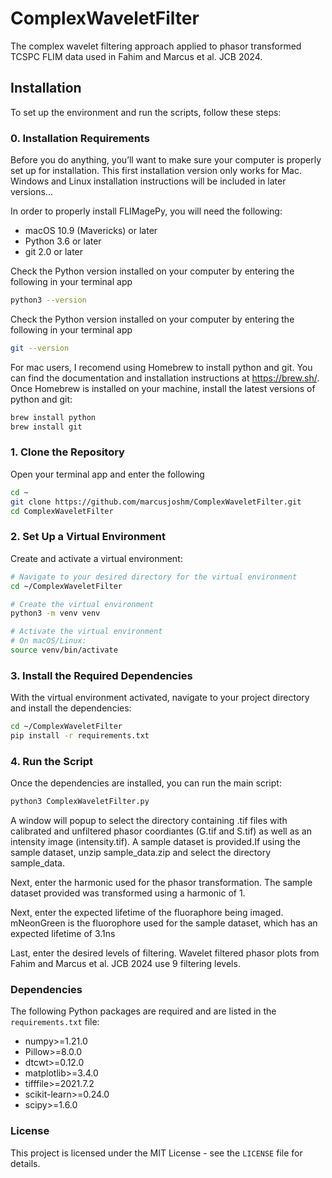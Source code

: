 # ComplexWaveletFilter
The complex wavelet filtering approach applied to phasor transformed TCSPC FLIM data used in Fahim and Marcus et al. JCB 2024.

## Installation
To set up the environment and run the scripts, follow these steps:

### 0. Installation Requirements
Before you do anything, you’ll want to make sure your computer is properly set up for installation. This first installation version only works for Mac. Windows and Linux installation instructions will be included in later versions...

In order to properly install FLIMagePy, you will need the following:

- macOS 10.9 (Mavericks) or later
- Python 3.6 or later
- git 2.0 or later

Check the Python version installed on your computer by entering the following in your terminal app
```bash
python3 --version
```

Check the Python version installed on your computer by entering the following in your terminal app
```bash
git --version
```

For mac users, I recomend using Homebrew to install python and git. You can find the documentation and installation instructions at https://brew.sh/. Once Homebrew is installed on your machine, install the latest versions of python and git:
```bash
brew install python
brew install git
```

### 1. Clone the Repository
Open your terminal app and enter the following
```bash
cd ~
git clone https://github.com/marcusjoshm/ComplexWaveletFilter.git
cd ComplexWaveletFilter
```

### 2. Set Up a Virtual Environment
Create and activate a virtual environment:

```bash
# Navigate to your desired directory for the virtual environment
cd ~/ComplexWaveletFilter

# Create the virtual environment
python3 -m venv venv

# Activate the virtual environment
# On macOS/Linux:
source venv/bin/activate
```

### 3. Install the Required Dependencies
With the virtual environment activated, navigate to your project directory and install the dependencies:

```bash
cd ~/ComplexWaveletFilter
pip install -r requirements.txt
```

### 4. Run the Script
Once the dependencies are installed, you can run the main script:

```bash
python3 ComplexWaveletFilter.py
```

A window will popup to select the directory containing .tif files with calibrated and unfiltered phasor coordiantes (G.tif and S.tif) as well as an intensity image (intensity.tif). A sample dataset is provided.If using the sample dataset, unzip sample_data.zip and select the directory sample_data.

Next, enter the harmonic used for the phasor transformation. The sample dataset provided was transformed using a harmonic of 1.

Next, enter the expected lifetime of the fluoraphore being imaged. mNeonGreen is the fluorophore used for the sample dataset, which has an expected lifetime of 3.1ns

Last, enter the desired levels of filtering. Wavelet filtered phasor plots from Fahim and Marcus et al. JCB 2024 use 9 filtering levels.

### Dependencies
The following Python packages are required and are listed in the `requirements.txt` file:

- numpy>=1.21.0
- Pillow>=8.0.0
- dtcwt>=0.12.0
- matplotlib>=3.4.0
- tifffile>=2021.7.2
- scikit-learn>=0.24.0
- scipy>=1.6.0

### License
This project is licensed under the MIT License - see the `LICENSE` file for details.
